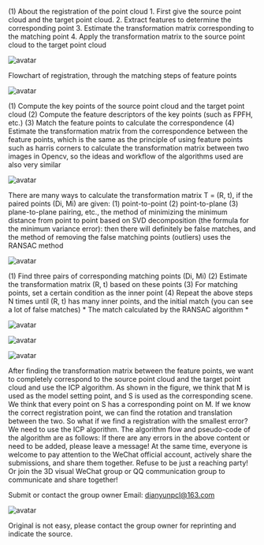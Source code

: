 (1) About the registration of the point cloud 1. First give the source point cloud and the target point cloud. 2. Extract features to determine the corresponding point 3. Estimate the transformation matrix corresponding to the matching point 4. Apply the transformation matrix to the source point cloud to the target point cloud 

 ![avatar]( 20191220193315354.png) 

  Flowchart of registration, through the matching steps of feature points 

 ![avatar]( 20191220193352440.png) 

 (1) Compute the key points of the source point cloud and the target point cloud (2) Compute the feature descriptors of the key points (such as FPFH, etc.) (3) Match the feature points to calculate the correspondence (4) Estimate the transformation matrix from the correspondence between the feature points, which is the same as the principle of using feature points such as harris corners to calculate the transformation matrix between two images in Opencv, so the ideas and workflow of the algorithms used are also very similar 

 ![avatar]( 20191220193432428.png) 

 There are many ways to calculate the transformation matrix T = (R, t), if the paired points (Di, Mi) are given: (1) point-to-point (2) point-to-plane (3) plane-to-plane pairing, etc., the method of minimizing the minimum distance from point to point based on SVD decomposition (the formula for the minimum variance error): then there will definitely be false matches, and the method of removing the false matching points (outliers) uses the RANSAC method 

 ![avatar]( 2019122019345612.png) 

 (1) Find three pairs of corresponding matching points (Di, Mi) (2) Estimate the transformation matrix (R, t) based on these points (3) For matching points, set a certain condition as the inner point (4) Repeat the above steps N times until (R, t) has many inner points, and the initial match (you can see a lot of false matches) * The match calculated by the RANSAC algorithm * 

 ![avatar]( 20191220193641825.png) 

 ![avatar]( 20191220193728791.png) 

 ![avatar]( 20191220193743407.png) 

 After finding the transformation matrix between the feature points, we want to completely correspond to the source point cloud and the target point cloud and use the ICP algorithm. As shown in the figure, we think that M is used as the model setting point, and S is used as the corresponding scene. We think that every point on S has a corresponding point on M. If we know the correct registration point, we can find the rotation and translation between the two. So what if we find a registration with the smallest error? We need to use the ICP algorithm. The algorithm flow and pseudo-code of the algorithm are as follows: If there are any errors in the above content or need to be added, please leave a message! At the same time, everyone is welcome to pay attention to the WeChat official account, actively share the submissions, and share them together. Refuse to be just a reaching party! Or join the 3D visual WeChat group or QQ communication group to communicate and share together! 

 Submit or contact the group owner Email: dianyunpcl@163.com 

 ![avatar]( 20191220193903497.png) 

 Original is not easy, please contact the group owner for reprinting and indicate the source.  

